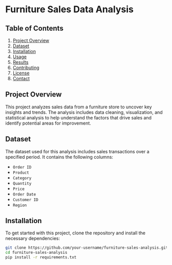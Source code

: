 # Furniture Sales Data Analysis

## Table of Contents
1. [Project Overview](#project-overview)
2. [Dataset](#dataset)
3. [Installation](#installation)
4. [Usage](#usage)
5. [Results](#results)
6. [Contributing](#contributing)
7. [License](#license)
8. [Contact](#contact)

## Project Overview
This project analyzes sales data from a furniture store to uncover key insights and trends. The analysis includes data cleaning, visualization, and statistical analysis to help understand the factors that drive sales and identify potential areas for improvement.

## Dataset
The dataset used for this analysis includes sales transactions over a specified period. It contains the following columns:
- `Order ID`
- `Product`
- `Category`
- `Quantity`
- `Price`
- `Order Date`
- `Customer ID`
- `Region`

## Installation
To get started with this project, clone the repository and install the necessary dependencies:

```bash
git clone https://github.com/your-username/furniture-sales-analysis.git
cd furniture-sales-analysis
pip install -r requirements.txt
